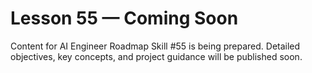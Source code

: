 # Lesson 55 — Coming Soon

Content for AI Engineer Roadmap Skill #55 is being prepared. Detailed objectives, key concepts, and project guidance will be published soon.
